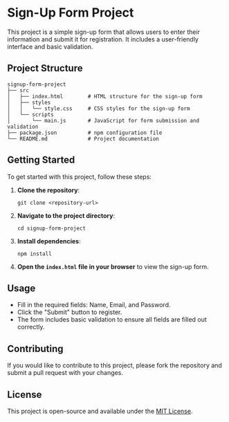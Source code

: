 # Sign-Up Form Project

This project is a simple sign-up form that allows users to enter their information and submit it for registration. It includes a user-friendly interface and basic validation.

## Project Structure

```
signup-form-project
├── src
│   ├── index.html        # HTML structure for the sign-up form
│   ├── styles
│   │   └── style.css     # CSS styles for the sign-up form
│   └── scripts
│       └── main.js       # JavaScript for form submission and validation
├── package.json          # npm configuration file
└── README.md             # Project documentation
```

## Getting Started

To get started with this project, follow these steps:

1. **Clone the repository**:
   ```
   git clone <repository-url>
   ```

2. **Navigate to the project directory**:
   ```
   cd signup-form-project
   ```

3. **Install dependencies**:
   ```
   npm install
   ```

4. **Open the `index.html` file in your browser** to view the sign-up form.

## Usage

- Fill in the required fields: Name, Email, and Password.
- Click the "Submit" button to register.
- The form includes basic validation to ensure all fields are filled out correctly.

## Contributing

If you would like to contribute to this project, please fork the repository and submit a pull request with your changes.

## License

This project is open-source and available under the [MIT License](LICENSE).